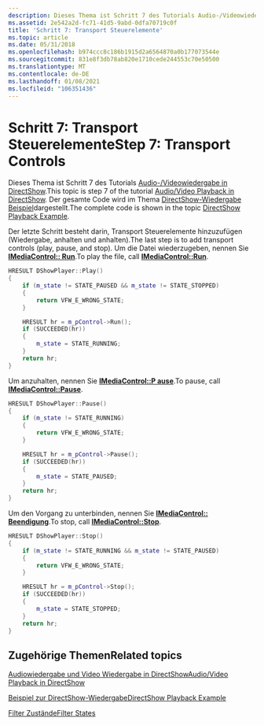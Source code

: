 ```yaml
---
description: Dieses Thema ist Schritt 7 des Tutorials Audio-/Videowiedergabe in DirectShow.
ms.assetid: 2e542a2d-fc71-41d5-9abd-0dfa70719c0f
title: 'Schritt 7: Transport Steuerelemente'
ms.topic: article
ms.date: 05/31/2018
ms.openlocfilehash: b974ccc8c186b1915d2a6564870a0b177073544e
ms.sourcegitcommit: 831e8f3db78ab820e1710cede244553c70e50500
ms.translationtype: MT
ms.contentlocale: de-DE
ms.lasthandoff: 01/08/2021
ms.locfileid: "106351436"
---
```

# <a name="step-7-transport-controls"></a><span data-ttu-id="d53b8-103">Schritt 7: Transport Steuerelemente</span><span class="sxs-lookup"><span data-stu-id="d53b8-103">Step 7: Transport Controls</span></span>

<span data-ttu-id="d53b8-104">Dieses Thema ist Schritt 7 des Tutorials [Audio-/Videowiedergabe in DirectShow](audio-video-playback-in-directshow.md).</span><span class="sxs-lookup"><span data-stu-id="d53b8-104">This topic is step 7 of the tutorial [Audio/Video Playback in DirectShow](audio-video-playback-in-directshow.md).</span></span> <span data-ttu-id="d53b8-105">Der gesamte Code wird im Thema [DirectShow-Wiedergabe Beispiel](directshow-playback-example.md)dargestellt.</span><span class="sxs-lookup"><span data-stu-id="d53b8-105">The complete code is shown in the topic [DirectShow Playback Example](directshow-playback-example.md).</span></span>

<span data-ttu-id="d53b8-106">Der letzte Schritt besteht darin, Transport Steuerelemente hinzuzufügen (Wiedergabe, anhalten und anhalten).</span><span class="sxs-lookup"><span data-stu-id="d53b8-106">The last step is to add transport controls (play, pause, and stop).</span></span> <span data-ttu-id="d53b8-107">Um die Datei wiederzugeben, nennen Sie [**IMediaControl:: Run**](/windows/desktop/api/Control/nf-control-imediacontrol-run).</span><span class="sxs-lookup"><span data-stu-id="d53b8-107">To play the file, call [**IMediaControl::Run**](/windows/desktop/api/Control/nf-control-imediacontrol-run).</span></span>


```C++
HRESULT DShowPlayer::Play()
{
    if (m_state != STATE_PAUSED && m_state != STATE_STOPPED)
    {
        return VFW_E_WRONG_STATE;
    }

    HRESULT hr = m_pControl->Run();
    if (SUCCEEDED(hr))
    {
        m_state = STATE_RUNNING;
    }
    return hr;
}
```



<span data-ttu-id="d53b8-108">Um anzuhalten, nennen Sie [**IMediaControl::P ause**](/windows/desktop/api/Control/nf-control-imediacontrol-pause).</span><span class="sxs-lookup"><span data-stu-id="d53b8-108">To pause, call [**IMediaControl::Pause**](/windows/desktop/api/Control/nf-control-imediacontrol-pause).</span></span>


```C++
HRESULT DShowPlayer::Pause()
{
    if (m_state != STATE_RUNNING)
    {
        return VFW_E_WRONG_STATE;
    }

    HRESULT hr = m_pControl->Pause();
    if (SUCCEEDED(hr))
    {
        m_state = STATE_PAUSED;
    }
    return hr;
}
```



<span data-ttu-id="d53b8-109">Um den Vorgang zu unterbinden, nennen Sie [**IMediaControl:: Beendigung**](/windows/desktop/api/Control/nf-control-imediacontrol-stop).</span><span class="sxs-lookup"><span data-stu-id="d53b8-109">To stop, call [**IMediaControl::Stop**](/windows/desktop/api/Control/nf-control-imediacontrol-stop).</span></span>


```C++
HRESULT DShowPlayer::Stop()
{
    if (m_state != STATE_RUNNING && m_state != STATE_PAUSED)
    {
        return VFW_E_WRONG_STATE;
    }

    HRESULT hr = m_pControl->Stop();
    if (SUCCEEDED(hr))
    {
        m_state = STATE_STOPPED;
    }
    return hr;
}
```



## <a name="related-topics"></a><span data-ttu-id="d53b8-110">Zugehörige Themen</span><span class="sxs-lookup"><span data-stu-id="d53b8-110">Related topics</span></span>

<dl> <dt>

[<span data-ttu-id="d53b8-111">Audiowiedergabe und Video Wiedergabe in DirectShow</span><span class="sxs-lookup"><span data-stu-id="d53b8-111">Audio/Video Playback in DirectShow</span></span>](audio-video-playback-in-directshow.md)
</dt> <dt>

[<span data-ttu-id="d53b8-112">Beispiel zur DirectShow-Wiedergabe</span><span class="sxs-lookup"><span data-stu-id="d53b8-112">DirectShow Playback Example</span></span>](directshow-playback-example.md)
</dt> <dt>

[<span data-ttu-id="d53b8-113">Filter Zustände</span><span class="sxs-lookup"><span data-stu-id="d53b8-113">Filter States</span></span>](filter-states.md)
</dt> </dl>

 

 



